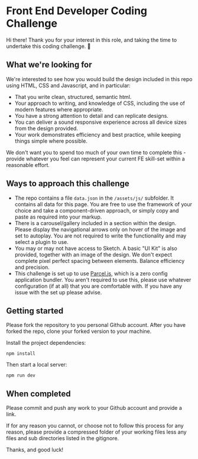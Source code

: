 # Front End Developer Coding Challenge

Hi there! Thank you for your interest in this role, and taking the time to undertake this coding challenge. 🙂 

## What we're looking for

We're interested to see how you would build the design included in this repo using HTML, CSS and Javascript, and in particular: 

- That you write clean, structured, semantic html.
- Your approach to writing, and knowledge of CSS, including the use of modern features where appropriate.
- You have a strong attention to detail and can replicate designs.
- You can deliver a sound responsive experience across all device sizes from the design provided.
- Your work demonstrates efficiency and best practice, while keeping things simple where possible.

We don't want you to spend too much of your own time to complete this - provide whatever you feel can represent your current FE skill-set within a reasonable effort.

## Ways to approach this challenge

- The repo contains a file `data.json` in the `/assets/js/` subfolder. It contains all data for this page. You are free to use the framework of your choice and take a component-driven approach, or simply copy and paste as required into your markup.
- There is a carousel/gallery included in a section within the design. Please display the navigational arrows only on hover of the image and set to autoplay. You are not required to write the functionality and may select a plugin to use. 
- You may or may not have access to Sketch. A basic "UI Kit" is also provided, together with an image of the design. We don't expect complete pixel perfect spacing between elements. Balance efficiency and precision.
- This challenge is set up to use [Parcel.js](https://parceljs.org/), which is a zero config application bundler. You aren't required to use this, please use whatever configuration (if at all) that you are comfortable with. If you have any issue with the set up please advise.

## Getting started

Please fork the repository to you personal Github account. After you have forked the repo, clone your forked version to your machine. 

Install the project dependencies:

`npm install`

Then start a local server:

`npm run dev`

## When completed

Please commit and push any work to your Github account and provide a link. 

If for any reason you cannot, or choose not to follow this process for any reason, please provide a compressed folder of your working files less any files and sub directories listed in the gitignore. 

Thanks, and good luck!

